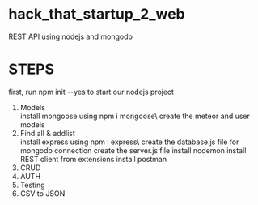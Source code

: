 # hack_that_startup_2_web
REST API using nodejs and mongodb

# STEPS
first, run npm init --yes to start our nodejs project
<ol>

<li>Models</li>
install mongoose using npm i mongoose\
create the meteor and user models

<li>Find all & addlist</li>
install express using npm i express\
create the database.js file for mongodb connection
create the server.js file
install nodemon
install REST client from extensions
install postman

<li>CRUD</li>


<li>AUTH</li>
<li>Testing</li>
<li>CSV to JSON</li>
</ol>

